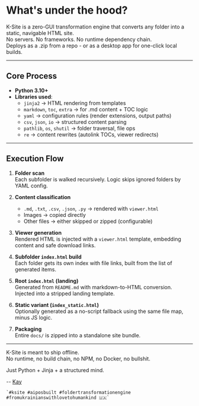# What's under the hood?

K-Site is a zero-GUI transformation engine that converts any folder into a static, navigable HTML site.  
No servers. No frameworks. No runtime dependency chain.  
Deploys as a .zip from a repo - or as a desktop app for one-click local builds.  



---

## Core Process

- **Python 3.10+**
- **Libraries used**:
  - `jinja2` → HTML rendering from templates
  - `markdown`, `toc`, `extra` → for .md content + TOC logic
  - `yaml` → configuration rules (render extensions, output paths)
  - `csv`, `json`, `io` → structured content parsing
  - `pathlib`, `os`, `shutil` → folder traversal, file ops
  - `re` → content rewrites (autolink TOCs, viewer redirects)

---

## Execution Flow

1. **Folder scan**  
   Each subfolder is walked recursively. Logic skips ignored folders by YAML config.

2. **Content classification**  
   - `.md`, `.txt`, `.csv`, `.json`, `.py` → rendered with `viewer.html`  
   - Images → copied directly  
   - Other files → either skipped or zipped (configurable)

3. **Viewer generation**  
   Rendered HTML is injected with a `viewer.html` template, embedding content and safe download links.

4. **Subfolder `index.html` build**  
   Each folder gets its own index with file links, built from the list of generated items.

5. **Root `index.html` (landing)**  
   Generated from `README.md` with markdown-to-HTML conversion. Injected into a stripped landing template.

6. **Static variant (`index_static.html`)**  
   Optionally generated as a no-script fallback using the same file map, minus JS logic.

7. **Packaging**  
   Entire `docs/` is zipped into a standalone site bundle.

---

K-Site is meant to ship offline.  
No runtime, no build chain, no NPM, no Docker, no bullshit.

Just Python + Jinja + a structured mind.


-- [Kay](https://linkedin.com/in/taras-khamardiuk)  

    `#ksite #aiposbuilt #foldertransformationengine #fromukrainianswithlovetohumankind 🇺🇦`

